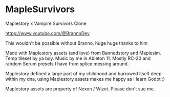 # MapleSurvivors
Maplestory x Vampire Survivors Clone

https://www.youtube.com/@BrannoDev 

This wouldn't be possible without Branno, huge huge thanks to him

Made with Maplestory assets (and love) from Bannedstory and Maplesim. Temp tileset by ya boy. 
Music by me in Ableton 11. Mostly RC-20 and random Serum presets I have from splice messing around.

Maplestory defined a large part of my childhood and burrowed itself deep within my dna,
using Maplestory assets makes me happy as I learn Godot :) 




Maplestory assets are property of Nexon / Wizet. Please don't sue me. 
